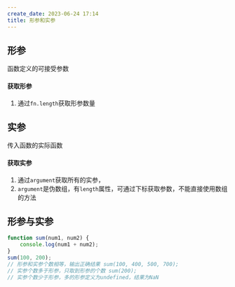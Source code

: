 ```yaml
---
create_date: 2023-06-24 17:14
title: 形参和实参
---
```


## 形参
函数定义的可接受参数

#### 获取形参
1. 通过`fn.length`获取形参数量


## 实参
传入函数的实际函数

#### 获取实参
1. 通过`argument`获取所有的实参，
2. `argument`是伪数组，有`length`属性，可通过下标获取参数，不能直接使用数组的方法

## 形参与实参

```js
function sum(num1, num2) { 
	console.log(num1 + num2); 
} 
sum(100, 200); 
// 形参和实参个数相等，输出正确结果 sum(100, 400, 500, 700); 
// 实参个数多于形参，只取到形参的个数 sum(200); 
// 实参个数少于形参，多的形参定义为undefined，结果为NaN
```